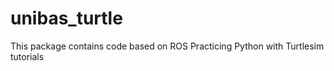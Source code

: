 # unibas_turtle

This package contains code based on ROS Practicing Python with Turtlesim tutorials
